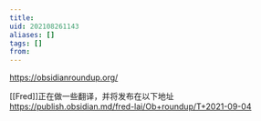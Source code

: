 ```yaml
---
title: 
uid: 202108261143
aliases: []
tags: []
from: 
---
```

https://obsidianroundup.org/

[[Fred]]正在做一些翻译，并将发布在以下地址
https://publish.obsidian.md/fred-lai/Ob+roundup/T+2021-09-04